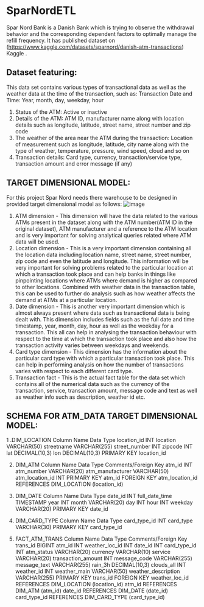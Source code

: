 # SparNordETL
Spar Nord Bank is a Danish Bank which is trying to observe the withdrawal behavior and the corresponding dependent factors to optimally manage the refill frequency. It has published dataset on (https://www.kaggle.com/datasets/sparnord/danish-atm-transactions) Kaggle .
## Dataset featuring: 
This data set contains various types of transactional data as well as the weather data at the time of the transaction, such as:
Transaction Date and Time: Year, month, day, weekday, hour
1. Status of the ATM: Active or inactive
2. Details of the ATM: ATM ID, manufacturer name along with location details such as longitude, latitude, street name, street number and zip code
3. The weather of the area near the ATM during the transaction: Location of measurement such as longitude, latitude, city name along with the type of weather, temperature, pressure, wind speed, cloud and so on
4. Transaction details: Card type, currency, transaction/service type, transaction amount and error message (if any)
## TARGET DIMENSIONAL MODEL:
For this project Spar Nord needs there warehouse to be designed in provided target dimensional model as follows:
![image](https://github.com/ANKIT21111/SparNordETL/assets/52655857/ce97647e-f5f8-4053-a6b7-3c795a0a03c7)
1. ATM dimension - This dimension will have the data related to the various ATMs present in the dataset along with the ATM number(ATM ID in the original dataset), ATM manufacturer and a reference to the ATM location and is very important for solving analytical queries related where ATM data will be used.
2. Location dimension - This is a very important dimension containing all the location data including location name, street name, street number, zip code and even the latitude and longitude. This information will be very important for solving problems related to the particular location at which a transaction took place and can help banks in things like pinpointing locations where ATMs where demand is higher as compared to other locations. Combined with weather data in the transaction table, this can be used to further do analysis such as how weather affects the demand at ATMs at a particular location.
3. Date dimension - This is another very important dimension which is almost always present where data such as transactional data is being dealt with. This dimension includes fields such as the full date and time timestamp, year, month, day, hour as well as the weekday for a transaction. This all can help in analysing the transaction behaviour with respect to the time at which the transaction took place and also how the transaction activity varies between weekdays and weekends.
4. Card type dimension - This dimension has the information about the particular card type with which a particular transaction took place. This can help in performing analysis on how the number of transactions varies with respect to each different card type.
5. Transaction fact - This is the actual fact table for the data set which contains all of the numerical data such as the currency of the transaction, service, transaction amount, message code and text as well as weather info such as description, weather id etc.
## SCHEMA FOR ATM_DATA TARGET DIMENSIONAL MODEL:
1 .DIM_LOCATION Column Name Data Type location_id INT location VARCHAR(50) streetname VARCHAR(255) street_number INT zipcode INT lat DECIMAL(10,3) lon DECIMAL(10,3) PRIMARY KEY location_id

2. DIM_ATM Column Name Data Type Comments/Foreign Key atm_id INT atm_number VARCHAR(20) atm_manufacturer VARCHAR(50) atm_location_id INT PRIMARY KEY atm_id FOREIGN KEY atm_location_id REFERENCES DIM_LOCATION (location_id) 

3. DIM_DATE Column Name Data Type date_id INT full_date_time TIMESTAMP year INT month VARCHAR(20) day INT hour INT weekday VARCHAR(20) PRIMARY KEY date_id 

4. DIM_CARD_TYPE Column Name Data Type card_type_id INT card_type VARCHAR(30) PRIMARY KEY card_type_id 

5. FACT_ATM_TRANS Column Name Data Type Comments/Foreign Key trans_id BIGINT atm_id INT weather_loc_id INT date_id INT card_type_id INT atm_status VARCHAR(20) currency VARCHAR(10) service VARCHAR(20) transaction_amount INT message_code VARCHAR(255) message_text VARCHAR(255) rain_3h DECIMAL(10,3) clouds_all INT weather_id INT weather_main VARCHAR(50) weather_description VARCHAR(255) PRIMARY KEY trans_id FOREIGN KEY weather_loc_id REFERENCES DIM_LOCATION (location_id) atm_id REFERENCES DIM_ATM (atm_id) date_id REFERENCES DIM_DATE (date_id) card_type_id REFERENCES DIM_CARD_TYPE (card_type_id)
